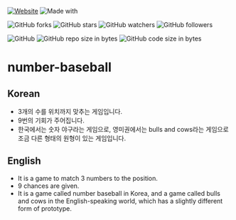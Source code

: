 [![Website](https://img.shields.io/website-up-down-green-red/http/shields.io.svg?label=elky-essay)](https://elky84.github.io)
![Made with](https://img.shields.io/badge/made%20with-Rust-brightgreen.svg)

![GitHub forks](https://img.shields.io/github/forks/elky84/number-baseball.svg?style=social&label=Fork)
![GitHub stars](https://img.shields.io/github/stars/elky84/number-baseball.svg?style=social&label=Stars)
![GitHub watchers](https://img.shields.io/github/watchers/elky84/number-baseball.svg?style=social&label=Watch)
![GitHub followers](https://img.shields.io/github/followers/elky84.svg?style=social&label=Follow)

![GitHub](https://img.shields.io/github/license/mashape/apistatus.svg)
![GitHub repo size in bytes](https://img.shields.io/github/repo-size/elky84/number-baseball.svg)
![GitHub code size in bytes](https://img.shields.io/github/languages/code-size/elky84/number-baseball.svg)

# number-baseball

## Korean

* 3개의 수를 위치까지 맞추는 게임입니다.
* 9번의 기회가 주어집니다.
* 한국에서는 숫자 야구라는 게임으로, 영미권에서는 bulls and cows라는 게임으로 조금 다른 형태의 원형이 있는 게임입니다.

## English
* It is a game to match 3 numbers to the position.
* 9 chances are given.
* It is a game called number baseball in Korea, and a game called bulls and cows in the English-speaking world, which has a slightly different form of prototype.